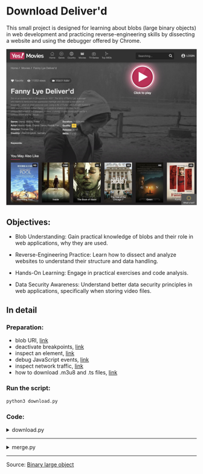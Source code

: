# Download Deliver'd

This small project is designed for learning about blobs (large binary objects) in web development and practicing reverse-engineering skills by dissecting a website and using the debugger offered by Chrome.

![deliver'd](/docs/screenshot.jpg)
## Objectives:

- Blob Understanding: Gain practical knowledge of blobs and their role in web applications, why they are used.

- Reverse-Engineering Practice: Learn how to dissect and analyze websites to understand their structure and data handling.

- Hands-On Learning: Engage in practical exercises and code analysis.

- Data Security Awareness: Understand better data security principles in web applications, specifically when storing video files.

## In detail

### Preparation:

- blob URI, [link](https://www.youtube.com/watch?v=UgCCR-ZBP8w)
- deactivate breakpoints, [link](https://www.youtube.com/watch?v=_wGJpMfyfv4)
- inspect an element, [link](https://www.youtube.com/watch?v=oRKlKhFt2Rg)
- debug JavaScript events, [link](https://www.youtube.com/watch?v=AgIoWJcxsMQ)
- inspect network traffic, [link](https://www.youtube.com/watch?v=bQyXQDQFPag)
- how to download .m3u8 and .ts files, [link](https://www.youtube.com/watch?v=B8pW5cr2tIg)

### Run the script:
```bash
python3 download.py
```
### Code:

<details>
<summary>download.py</summary>

```Python
import os
import subprocess
```
These are standard Python libraries for working with the operating system and running subprocesses.
```Python
# Directory to save the downloaded files
download_dir = "./ts_files"
```
This sets the directory where downloaded .ts files will be stored.
```Python
# Define the Python script you want to execute
script_to_execute = "merge.py"
```
This specifies the name of the Python script you want to execute later.
```Python
# Define the directory containing the .ts files (relative path)
ts_directory_relative = download_dir
```
This sets the relative path for the directory containing the .ts files.

```Python
# Convert the relative path to an absolute path
ts_directory_absolute = os.path.abspath(ts_directory_relative)
```
This converts the relative path to an absolute path for later use.

```Python
# How many streams we should have in total
num_streams = 2902
```
This sets the number of expected streams.

```Python
# Check if the ts_files directory exists
if os.path.exists(download_dir) and os.path.isdir(download_dir):
    # .ts files are already downloaded
    ts_files = [file for file in os.listdir(
        download_dir) if file.endswith(".ts")]
    if len(ts_files) == num_streams:
        print(".ts files found. Proceeding to call the second script.")
```
This section checks if the download directory exists and if it contains the expected number of .ts files. If both conditions are met, it proceeds to call the second script.

```Python
else:
    # .ts files are not downloaded, download them
    import requests
    ...
```
If the download directory doesn't exist or doesn't contain the required number of .ts files, it enters the else block and proceeds to download the .ts files.

```Python
# Call the second script
...
```
This section calls the second script (merge.py) with the necessary arguments.

```Python
# Get the current working directory
current_directory = os.getcwd()
```
This gets the current working directory, which is the directory where this script is located.

```Python
# Define the current directory
output_dir = "./"
```
This sets the output directory for the second script (the current directory).

```Python

directory_absolute = os.path.abspath(output_dir)
```
This converts the relative output directory path to an absolute path.

```Python
# Get the directory where the calling script is located
calling_script_directory = os.path.dirname(os.path.abspath(__file__))
```
This gets the directory where the calling script (the script you provided) is located.

```Python
# Change the current working directory to the calling script's directory
os.chdir(calling_script_directory)
```
This changes the current working directory to the directory where the calling script is located.

```Python
# Run the other Python script with the directory argument
try:
    subprocess.run(["python", script_to_execute,
                   directory_absolute, ts_directory_absolute, download_dir], check=True)
    print("Other script executed successfully.")
except subprocess.CalledProcessError as e:
    print(f"Error executing the script: {e}")
```
This section runs the second script with the provided arguments, and it handles any potential errors that may occur during execution.

Overall, this script is designed to check if the required .ts files are already downloaded and then call another Python script (**merge.py**) with specific arguments. If the .ts files are not downloaded, it also handles the download process.
</details>

---
<details>
<summary>merge.py</summary>

```Python
import os
import sys
import datetime
import shutil
```
These are standard Python libraries for working with the operating system, handling command-line arguments, date and time operations, and file manipulation.

```Python
# Output directory for intermediate files
output_dir = sys.argv[1]
```
This line takes the first command-line argument as the output directory for intermediate files.

```Python
# Directory where the .ts files are located
ts_dir = sys.argv[2]
```
This takes the second command-line argument as the directory where the .ts files are located.

```Python
# Output file name
final_output_file = "final_output.mp4"
```
This sets the name of the final output file.

```Python
# Create the output directory if it doesn't exist
os.makedirs(output_dir, exist_ok=True)
```
This creates the output directory if it doesn't already exist.

```Python
# Function to extract the numeric part from a filename
def extract_number(filename):
    return int("".join(filter(str.isdigit, filename)))
```
This is a function to extract numeric parts from filenames, which will be used to sort the .ts files.

```Python
# Get a list of all .ts files in the directory
ts_files = [file for file in os.listdir(ts_dir) if file.endswith(".ts")]
```
This retrieves a list of all .ts files in the specified directory.

```Python
# Sort the .ts files based on their numeric portions
sorted_ts_files = sorted(ts_files, key=extract_number)
```
This sorts the .ts files based on their numeric portions using the `extract_number` function.
```Python
# Create a temporary batch file
batch_file = os.path.join(output_dir, "batch_all.txt")
```
This sets the path for a temporary batch file.
```Python
# Write the file paths of all .ts files to the temporary batch file
with open(batch_file, "w") as f:
    for file in sorted_ts_files:
        file_path = os.path.join(ts_dir, file)
        f.write(f"file '{file_path}'\n")
```
This writes the file paths of all .ts files to the temporary batch file in a format suitable for FFmpeg concatenation.

```Python
# Concatenate all .ts files into a temporary output file using FFmpeg
temp_output_file = os.path.join(output_dir, "temp_output.mp4")
ffmpeg_concat_command = f"ffmpeg -f concat -safe 0 -i {batch_file} -c copy '{temp_output_file}'"
```
This constructs a command to use FFmpeg to concatenate all .ts files into a temporary output file.
```Python
# Check if the final output file already exists
if os.path.exists(os.path.join(output_dir, final_output_file)):
    # Generate a new filename with a unique timestamp
    timestamp = datetime.datetime.now().strftime("%Y%m%d%H%M%S")
    final_output_file = f"final_output_{timestamp}.mp4"
```
This section checks if the final output file already exists. If it does, a new filename with a unique timestamp is generated to avoid overwriting the existing file.
```Python
# Convert the temporary output file to .mp4 format
ffmpeg_convert_command = f"ffmpeg -i '{temp_output_file}' -c:v libx264 -crf 23 -c:a aac -strict experimental -b:a 192k '{os.path.join(output_dir, final_output_file)}'"
```
This constructs a command to use FFmpeg to convert the temporary output file into an .mp4 format file with specific encoding settings.
```Python
# Execute the FFmpeg concatenation command
os.system(ffmpeg_concat_command)
```
This runs the FFmpeg concatenation command to merge the .ts files into a temporary output file.
```Python
# Rename the temporary output file to the final output file
os.rename(temp_output_file, os.path.join(output_dir, final_output_file))
```
This renames the temporary output file to the final output file.
```Python
# Remove the temporary batch file
os.remove(batch_file)
```
This deletes the temporary batch file that was used for FFmpeg concatenation.
```Python
# Delete the ts_files folder
tmp = os.listdir(ts_dir)
if os.path.exists(ts_dir) and os.path.isdir(ts_dir):
    shutil.rmtree(ts_dir)
    print(f"Deleted {ts_dir}")
```
This deletes the ts_dir folder and its contents if it exists and is a directory.
```Python
print(f"Conversion and concatenation complete. Final output: {os.path.join(output_dir, final_output_file)}")
```
Finally, this prints a message indicating the completion of the conversion and concatenation process, along with the path to the final output file.
</details>

---

Source: [Binary large object](https://en.wikipedia.org/wiki/Binary_large_object)
